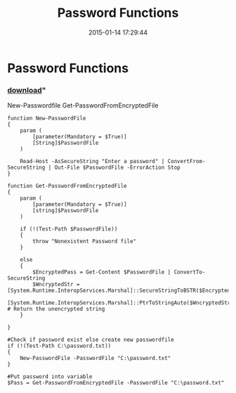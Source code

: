 ﻿---
pid:            5691
parent:         0
children:       
poster:         redyey
title:          Password Functions
date:           2015-01-14 17:29:44
format:         posh
---

# Password Functions

### [download](5691.ps1)"

New-Passwordfile
Get-PasswordFromEncryptedFile

```posh
function New-PasswordFile
{
	param (
		[parameter(Mandatory = $True)]
		[String]$PasswordFile
	)
	
	Read-Host -AsSecureString "Enter a password" | ConvertFrom-SecureString | Out-File $PasswordFile -ErrorAction Stop
}

function Get-PasswordFromEncryptedFile
{
	param (
		[parameter(Mandatory = $True)]
		[string]$PasswordFile
	)
	
	if (!(Test-Path $PasswordFile))
	{
		throw "Nonexistent Password file"
	}
	
	else
	{
		$EncryptedPass = Get-Content $PasswordFile | ConvertTo-SecureString
		$WncryptedStr = [System.Runtime.InteropServices.Marshal]::SecureStringToBSTR($EncryptedPass)
		[System.Runtime.InteropServices.Marshal]::PtrToStringAuto($WncryptedStr) # Return the unencrypted string
	}
	
}

#Check if password exist else create new passwordfile
if (!(Test-Path C:\password.txt))
{
	New-PasswordFile -PasswordFile "C:\password.txt"
}

#Put password into variable
$Pass = Get-PasswordFromEncryptedFile -PasswordFile "C:\password.txt"
```
